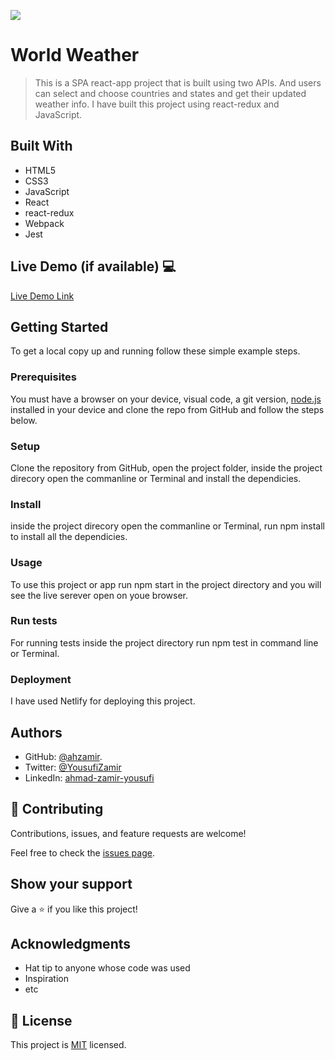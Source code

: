 ![](https://img.shields.io/badge/Microverse-blueviolet)

# World Weather

> This is a SPA react-app project that is built using two APIs. And users can select and choose countries and states and get their updated weather info. 
I have built this project using react-redux and JavaScript.


## Built With 

- HTML5
- CSS3
- JavaScript
- React
- react-redux
- Webpack
- Jest

## Live Demo (if available) 💻

[Live Demo Link](https://livedemo.com)


## Getting Started

To get a local copy up and running follow these simple example steps.

### Prerequisites

You must have a browser on your device, visual code, a git version, [node.js](https://nodejs.org/en/) installed in your device and clone the repo from GitHub and follow the steps below.

### Setup

Clone the repository from GitHub, open the project folder, inside the project direcory open the commanline or Terminal and install the dependicies.

### Install

inside the project direcory open the commanline or Terminal, run npm install to install all the dependicies.

### Usage

To use this project or app run npm start in the project directory and you will see the live serever open on youe browser.

### Run tests

For running tests inside the project directory run npm test in command line or Terminal.

### Deployment

I have used Netlify for deploying this project.

## Authors

- GitHub: [@ahzamir](https://github.com/ahzamir).
- Twitter: [@YousufiZamir](https://twitter.com/YousufiZamir)
- LinkedIn: [ahmad-zamir-yousufi](https://www.linkedin.com/in/ahzamir/)

## 🤝 Contributing

Contributions, issues, and feature requests are welcome!

Feel free to check the [issues page](../../issues/).

## Show your support

Give a ⭐️ if you like this project!

## Acknowledgments

- Hat tip to anyone whose code was used
- Inspiration
- etc

## 📝 License

This project is [MIT](./MIT.md) licensed.
